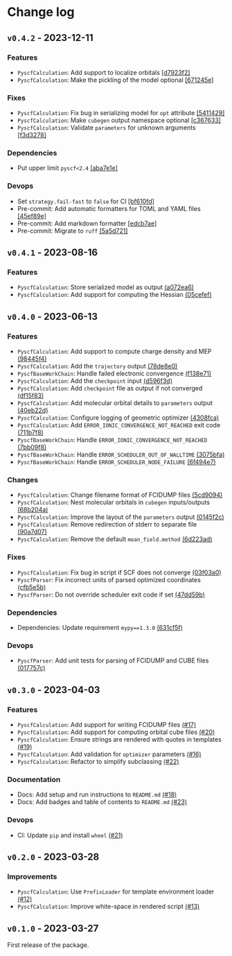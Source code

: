 # Change log

## `v0.4.2` - 2023-12-11

### Features

- `PyscfCalculation`: Add support to localize orbitals
  [\[d7923f2\]](https://github.com/microsoft/aiida-pyscf/commit/d7923f2158867b999dde4d90d41733cf6126d542)
- `PyscfCalculation`: Make the pickling of the model optional
  [\[671245e\]](https://github.com/microsoft/aiida-pyscf/commit/671245e7fec23e3a78f7b0b91fd1e47e4a8e77dc)

### Fixes

- `PyscfCalculation`: Fix bug in serializing model for `opt` attribute
  [\[5411429\]](https://github.com/microsoft/aiida-pyscf/commit/5411429b429d1274a9757b83e5ef21fbaa1ced07)
- `PyscfCalculation`: Make `cubegen` output namespace optional
  [\[c367633\]](https://github.com/microsoft/aiida-pyscf/commit/c367633055912b39ecdc9cad3fb70f841792bbb6)
- `PyscfCalculation`: Validate `parameters` for unknown arguments
  [\[f3d3278\]](https://github.com/microsoft/aiida-pyscf/commit/f3d32789c6d3fa991fb08df47bd240954032b2f4)

### Dependencies

- Put upper limit `pyscf<2.4`
  [\[aba7e1e\]](https://github.com/microsoft/aiida-pyscf/commit/aba7e1ed199057f6ba917772c92cf7c87c653ece)

### Devops

- Set `strategy.fail-fast` to `false` for CI
  [\[bf610fd\]](https://github.com/microsoft/aiida-pyscf/commit/bf610fde03034fc1b086adbb8a204914e25530b7)
- Pre-commit: Add automatic formatters for TOML and YAML files
  [\[45ef89e\]](https://github.com/microsoft/aiida-pyscf/commit/45ef89eabb752614f5b17b560bc729d7b07b763c)
- Pre-commit: Add markdown formatter
  [\[edcb7ae\]](https://github.com/microsoft/aiida-pyscf/commit/edcb7aea0fb16fb1ec806658400312451687cca6)
- Pre-commit: Migrate to `ruff`
  [\[5a5d721\]](https://github.com/microsoft/aiida-pyscf/commit/5a5d721a494b4f00372e84afc0e9f5946c2d284b)

## `v0.4.1` - 2023-08-16

### Features

- `PyscfCalculation`: Store serialized model as output
  [(a072ea6)](https://github.com/microsoft/aiida-pyscf/commit/a072ea6171b2204f94af8a6772a57fced0a0cef5)
- `PyscfCalculation`: Add support for computing the Hessian
  [(05cefef)](https://github.com/microsoft/aiida-pyscf/commit/05cefefe5bac8ce59b59747c47f6e99d8f6abd37)

## `v0.4.0` - 2023-06-13

### Features

- `PyscfCalculation`: Add support to compute charge density and MEP
  [(98445f4)](https://github.com/microsoft/aiida-pyscf/commit/98445f411a2a129d5e498299832fe4344b712551)
- `PyscfCalculation`: Add the `trajectory` output
  [(78de8e0)](https://github.com/microsoft/aiida-pyscf/commit/78de8e033a5f11b7253b2208cec12a3edf23bf8f)
- `PyscfBaseWorkChain`: Handle failed electronic convergence
  [(f138e71)](https://github.com/microsoft/aiida-pyscf/commit/f138e718b538460ae81f98cb5e7a038a907ad5c5)
- `PyscfCalculation`: Add the `checkpoint` input
  [(d596f3d)](https://github.com/microsoft/aiida-pyscf/commit/d596f3dfae659c065e30c78673f4d24c2220cc1d)
- `PyscfCalculation`: Add `checkpoint` file as output if not converged
  [(df15f83)](https://github.com/microsoft/aiida-pyscf/commit/df15f83553704470243bcc1da440557d9cc6155c)
- `PyscfCalculation`: Add molecular orbital details to `parameters` output
  [(40eb22d)](https://github.com/microsoft/aiida-pyscf/commit/40eb22dba21eadf7dfe22ee0b02bb5c06082bc4a)
- `PyscfCalculation`: Configure logging of geometric optimizer
  [(4308fca)](https://github.com/microsoft/aiida-pyscf/commit/4308fca2a1b6cb1e11baf273824a303a398e9504)
- `PyscfCalculation`: Add `ERROR_IONIC_CONVERGENCE_NOT_REACHED` exit code
  [(711b7f8)](https://github.com/microsoft/aiida-pyscf/commit/711b7f8b5def5091519d66d4d3f79cba473096ac)
- `PyscfBaseWorkChain`: Handle `ERROR_IONIC_CONVERGENCE_NOT_REACHED`
  [(7bb09f8)](https://github.com/microsoft/aiida-pyscf/commit/7bb09f8428c5ee753078a1c7822357d715f8cd17)
- `PyscfBaseWorkChain`: Handle `ERROR_SCHEDULER_OUT_OF_WALLTIME`
  [(3075bfa)](https://github.com/microsoft/aiida-pyscf/commit/3075bfa0a3ee8cbecda380f9747bd6a7a90daff5)
- `PyscfBaseWorkChain`: Handle `ERROR_SCHEDULER_NODE_FAILURE`
  [(6f494e7)](https://github.com/microsoft/aiida-pyscf/commit/6f494e761c1651f3c5efffaf564762ed0ddc4d0a)

### Changes

- `PyscfCalculation`: Change filename format of FCIDUMP files
  [(5cd9094)](https://github.com/microsoft/aiida-pyscf/commit/5cd9094973edb63fe4fa6096ad224dcad6f5464f)
- `PyscfCalculation`: Nest molecular orbitals in `cubegen` inputs/outputs
  [(68b204a)](https://github.com/microsoft/aiida-pyscf/commit/68b204a6102f51fea0c0334b16167273d9c0da3e)
- `PyscfCalculation`: Improve the layout of the `parameters` output
  [(0145f2c)](https://github.com/microsoft/aiida-pyscf/commit/0145f2cd87b43f0fb4bdae330c633af5cb0586cd)
- `PyscfCalculation`: Remove redirection of stderr to separate file
  [(90a7d07)](https://github.com/microsoft/aiida-pyscf/commit/90a7d07274fa97d9f43ff901fb3e198387b0f391)
- `PyscfCalculation`: Remove the default `mean_field.method`
  [(6d223ad)](https://github.com/microsoft/aiida-pyscf/commit/6d223ada1e12a0027a717e93d5bc550605bade7d)

### Fixes

- `PyscfCalculation`: Fix bug in script if SCF does not converge
  [(03f03a0)](https://github.com/microsoft/aiida-pyscf/commit/03f03a002303ead896efe731bbd36240d4cbf3a8)
- `PyscfParser`: Fix incorrect units of parsed optimized coordinates
  [(cfb5e5b)](https://github.com/microsoft/aiida-pyscf/commit/cfb5e5b7ff20d5685df9a214c682c88c2d7c79dc)
- `PyscfParser`: Do not override scheduler exit code if set
  [(47dd59b)](https://github.com/microsoft/aiida-pyscf/commit/47dd59bf4d69c31d8ab777d62eafe7388a467506)

### Dependencies

- Dependencies: Update requirement `mypy==1.3.0`
  [(631cf5f)](https://github.com/microsoft/aiida-pyscf/commit/631cf5f545a7d51b3a3afaa8e3c21cd9a561c5f1)

### Devops

- `PyscfParser`: Add unit tests for parsing of FCIDUMP and CUBE files
  [(017757c)](https://github.com/microsoft/aiida-pyscf/commit/017757ceae3e99ca77d3ed4503c464350c16de6d)

## `v0.3.0` - 2023-04-03

### Features

- `PyscfCalculation`: Add support for writing FCIDUMP files [(#17)](https://github.com/microsoft/aiida-pyscf/pull/17)
- `PyscfCalculation`: Add support for computing orbital cube files
  [(#20)](https://github.com/microsoft/aiida-pyscf/pull/20)
- `PyscfCalculation`: Ensure strings are rendered with quotes in templates
  [(#19)](https://github.com/microsoft/aiida-pyscf/pull/19)
- `PyscfCalculation`: Add validation for `optimizer` parameters
  [(#16)](https://github.com/microsoft/aiida-pyscf/pull/16)
- `PyscfCalculation`: Refactor to simplify subclassing [(#22)](https://github.com/microsoft/aiida-pyscf/pull/22)

### Documentation

- Docs: Add setup and run instructions to `README.md` [(#18)](https://github.com/microsoft/aiida-pyscf/pull/18)
- Docs: Add badges and table of contents to `README.md` [(#23)](https://github.com/microsoft/aiida-pyscf/pull/23)

### Devops

- CI: Update `pip` and install `wheel` [(#21)](https://github.com/microsoft/aiida-pyscf/pull/21)

## `v0.2.0` - 2023-03-28

### Improvements

- `PyscfCalculation`: Use `PrefixLoader` for template environment loader
  [(#12)](https://github.com/microsoft/aiida-pyscf/pull/12)
- `PyscfCalculation`: Improve white-space in rendered script [(#13)](https://github.com/microsoft/aiida-pyscf/pull/13)

## `v0.1.0` - 2023-03-27

First release of the package.
